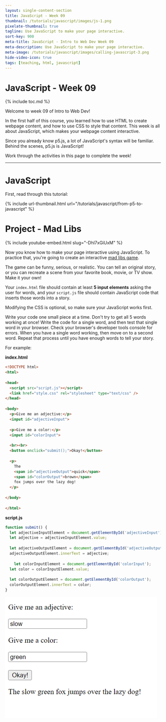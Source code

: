 ```yaml
---
layout: single-content-section
title: JavaScript - Week 09
thumbnail: /tutorials/javascript/images/js-1.png
pixelate-thumbnail: true
tagline: Use JavaScript to make your page interactive.
sort-key: 900
meta-title: JavaScript - Intro to Web Dev Week 09
meta-description: Use JavaScript to make your page interactive.
meta-image: /tutorials/javascript/images/calling-javascript-3.png
hide-video-icon: true
tags: [teaching, html, javascript]
---
```


# JavaScript - Week 09

{% include toc.md %}

Welcome to week 09 of Intro to Web Dev!

In the first half of this course, you learned how to use HTML to create webpage content, and how to use CSS to style that content. This week is all about JavaScript, which makes your webpage content interactive.

Since you already know p5.js, a lot of JavaScript's syntax will be familiar. Behind the scenes, p5.js is JavaScript!

Work through the activities in this page to complete the week!

---

# JavaScript

First, read through this tutorial:

{% include url-thumbnail.html url="/tutorials/javascript/from-p5-to-javascript" %}

# Project - Mad Libs

{% include youtube-embed.html slug="-Dhl7xGiUxM" %}

Now you know how to make your page interactive using JavaScript. To practice that, you're going to create an interactive [mad libs game](https://en.wikipedia.org/wiki/Mad_Libs).

The game can be funny, serious, or realistic. You can tell an original story, or you can recreate a scene from your favorite book, movie, or TV show. Make it your own!

Your `index.html` file should contain at least **5 input elements** asking the user for words, and your `script.js` file should contain JavaScript code that inserts those words into a story.

Modifying the CSS is optional, so make sure your JavaScript works first.

Write your code one small piece at a time. Don't try to get all 5 words working at once! Write the code for a single word, and then test that single word in your browser. Check your browser's developer tools console for errors. When you have a single word working, then move on to a second word. Repeat that process until you have enough words to tell your story.

For example:

**index.html**

```html
<!DOCTYPE html>
<html>

<head>
  <script src="script.js"></script>
  <link href="style.css" rel="stylesheet" type="text/css" />
</head>

<body>
  <p>Give me an adjective:</p>
  <input id="adjectiveInput">

  <p>Give me a color:</p>
  <input id="colorInput">

  <br><br>
  <button onclick="submit();">Okay!</button>

  <p>
    The
    <span id="adjectiveOutput">quick</span>
    <span id="colorOutput">brown</span>
    fox jumps over the lazy dog!
  </p>

</body>

</html>
```

**script.js**

```javascript
function submit() {
  let adjectiveInputElement = document.getElementById('adjectiveInput');
  let adjective = adjectiveInputElement.value;

  let adjectiveOutputElement = document.getElementById('adjectiveOutput');
  adjectiveOutputElement.innerText = adjective;

    let colorInputElement = document.getElementById('colorInput');
  let color = colorInputElement.value;

  let colorOutputElement = document.getElementById('colorOutput');
  colorOutputElement.innerText = color;
}
```

![mad libs game](/teaching/intro-to-web-dev-2022-fall/images/javascript-1.png)
